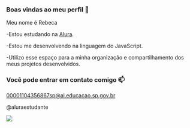### Boas vindas ao meu perfil 💙

Meu nome é Rebeca

-Estou estudando na [Alura](https://www.alura.com.br).

-Estou me desenvolvendo na linguagem do JavaScript.

-Utilizo esse espaço para a minha organização e compartilhamento dos meus projetos desenvolvidos.

### Você pode entrar em contato comigo 📫

00001104356867sp@al.educacao.sp.gov.br

@aluraestudante

![](https://media1.tenor.com/m/P6FsFii7pnoAAAAC/hug-warm-hug.gif)
